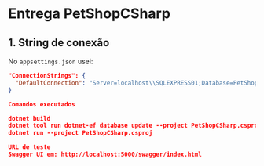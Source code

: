 # Entrega PetShopCSharp

## 1. String de conexão
No `appsettings.json` usei:
```json
"ConnectionStrings": {
  "DefaultConnection": "Server=localhost\\SQLEXPRESS01;Database=PetShopDb;Trusted_Connection=True;TrustServerCertificate=True;"
}

Comandos executados

dotnet build
dotnet tool run dotnet-ef database update --project PetShopCSharp.csproj
dotnet run --project PetShopCSharp.csproj

URL de teste
Swagger UI em: http://localhost:5000/swagger/index.html

